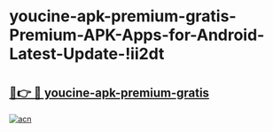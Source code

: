 # youcine-apk-premium-gratis-Premium-APK-Apps-for-Android-Latest-Update-!ii2dt

# <h2><a href="https://tbfupv.esa.edu.pl?title=youcine-apk-premium-gratis&ref=ii2dt">🔗👉 🔴 youcine-apk-premium-gratis</a></h2>

[![acn](https://github.com/user-attachments/assets/0f9c940e-d8b0-45ae-aac7-cd30a18b3e1c)](https://tbfupv.esa.edu.pl?title=youcine-apk-premium-gratis&ref=ii2dt)

